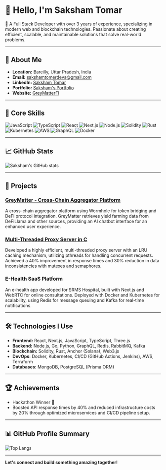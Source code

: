 # 👋 Hello, I'm Saksham Tomar

🚀 A Full Stack Developer with over 3 years of experience, specializing in modern web and blockchain technologies. Passionate about creating efficient, scalable, and maintainable solutions that solve real-world problems. 

---

## 💼 About Me

- **Location:** Bareilly, Uttar Pradesh, India
- **Email:** sakshamtomerdevs@gmail.com
- **LinkedIn:** [Saksham Tomar](https://www.linkedin.com/in/saksham-tomar-8090b22b7/)
- **Portfolio:** [Saksham's Portfolio](https://port-one-brown.vercel.app/)
- **Website:** [GreyMatterFi](https://greymatterfi.tech)

---

## 🔧 Core Skills

![JavaScript](https://img.shields.io/badge/-JavaScript-333333?style=flat&logo=javascript) 
![TypeScript](https://img.shields.io/badge/-TypeScript-333333?style=flat&logo=typescript)
![React](https://img.shields.io/badge/-React-333333?style=flat&logo=react)
![Next.js](https://img.shields.io/badge/-Next.js-333333?style=flat&logo=nextdotjs)
![Node.js](https://img.shields.io/badge/-Node.js-333333?style=flat&logo=nodedotjs)
![Solidity](https://img.shields.io/badge/-Solidity-333333?style=flat&logo=ethereum)
![Rust](https://img.shields.io/badge/-Rust-333333?style=flat&logo=rust)
![Kubernetes](https://img.shields.io/badge/-Kubernetes-333333?style=flat&logo=kubernetes)
![AWS](https://img.shields.io/badge/-AWS-333333?style=flat&logo=amazonaws)
![GraphQL](https://img.shields.io/badge/-GraphQL-333333?style=flat&logo=graphql)
![Docker](https://img.shields.io/badge/-Docker-333333?style=flat&logo=docker)

---

## 📈 GitHub Stats

![Saksham's GitHub stats](https://github-readme-stats.vercel.app/api?username=saksham-tomer&show_icons=true&theme=radical)

---

## 🌟 Projects

### [GreyMatter - Cross-Chain Aggregator Platform](https://github.com/saksham-tomer/greymatter)
A cross-chain aggregator platform using Wormhole for token bridging and DeFi protocol integration. GreyMatter retrieves yield farming data from DeFiLlama and other sources, providing an AI chatbot interface for an enhanced user experience.

### [Multi-Threaded Proxy Server in C](https://github.com/saksham-tomer/proxyServerMultiThreaded)
Developed a highly efficient, multi-threaded proxy server with an LRU caching mechanism, utilizing pthreads for handling concurrent requests. Achieved a 40% improvement in response times and 30% reduction in data inconsistencies with mutexes and semaphores.

### E-Health SaaS Platform
An e-health app developed for SRMS Hospital, built with Next.js and WebRTC for online consultations. Deployed with Docker and Kubernetes for scalability, using Redis for message queuing and Kafka for real-time notifications.

---

## 🛠️ Technologies I Use

- **Frontend:** React, Next.js, JavaScript, TypeScript, Three.js
- **Backend:** Node.js, Go, Python, GraphQL, Redis, RabbitMQ, Kafka
- **Blockchain:** Solidity, Rust, Anchor (Solana), Web3.js
- **DevOps:** Docker, Kubernetes, CI/CD (GitHub Actions, Jenkins), AWS, Terraform
- **Databases:** MongoDB, PostgreSQL (Prisma ORM)

---

## 🏆 Achievements

- Hackathon Winner 🏅
- Boosted API response times by 40% and reduced infrastructure costs by 20% through optimized microservices and CI/CD pipeline setup.

---

## 📊 GitHub Profile Summary

![Top Langs](https://github-readme-stats.vercel.app/api/top-langs/?username=saksham-tomer&layout=compact&theme=radical)

---

**Let's connect and build something amazing together!**
